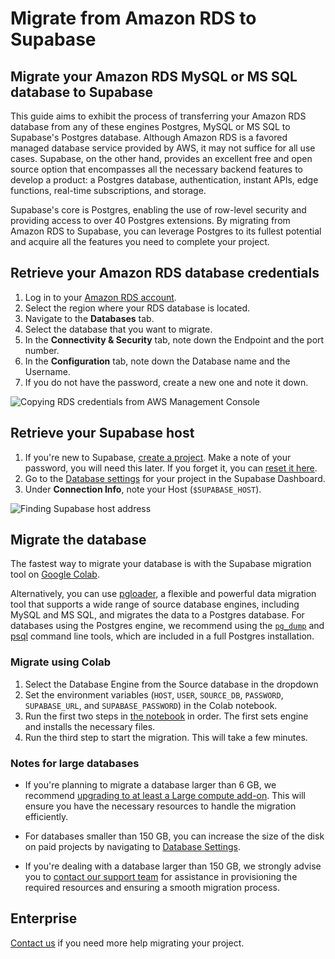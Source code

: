# Migrate from Amazon RDS to Supabase

## Migrate your Amazon RDS MySQL or MS SQL database to Supabase

This guide aims to exhibit the process of transferring your Amazon RDS database from any of these engines Postgres, MySQL or MS SQL to Supabase's Postgres database. Although Amazon RDS is a favored managed database service provided by AWS, it may not suffice for all use cases. Supabase, on the other hand, provides an excellent free and open source option that encompasses all the necessary backend features to develop a product: a Postgres database, authentication, instant APIs, edge functions, real-time subscriptions, and storage.

Supabase's core is Postgres, enabling the use of row-level security and providing access to over 40 Postgres extensions. By migrating from Amazon RDS to Supabase, you can leverage Postgres to its fullest potential and acquire all the features you need to complete your project.

## Retrieve your Amazon RDS database credentials

1. Log in to your [Amazon RDS account](https://aws.amazon.com/rds/).
2. Select the region where your RDS database is located.
3. Navigate to the **Databases** tab.
4. Select the database that you want to migrate.
5. In the **Connectivity & Security** tab, note down the Endpoint and the port number.
6. In the **Configuration** tab, note down the Database name and the Username.
7. If you do not have the password, create a new one and note it down.

![Copying RDS credentials from AWS Management Console](https://supabase.com/docs/img/guides/resources/migrating-to-supabase/amazon-rds/amazon-rds_credentials.png)

## Retrieve your Supabase host

1. If you're new to Supabase, [create a project](https://database.new/). Make a note of your password, you will need this later. If you forget it, you can [reset it here](https://supabase.com/dashboard/project/_/settings/database).
2. Go to the [Database settings](https://supabase.com/dashboard/project/_/settings/database) for your project in the Supabase Dashboard.
3. Under **Connection Info**, note your Host (`$SUPABASE_HOST`).

![Finding Supabase host address](https://supabase.com/docs/img/guides/resources/migrating-to-supabase/amazon-rds/database-settings-host.png)

## Migrate the database

The fastest way to migrate your database is with the Supabase migration tool on
[Google Colab](https://colab.research.google.com/github/mansueli/Supa-Migrate/blob/main/Amazon_RDS_to_Supabase.ipynb).

Alternatively, you can use [pgloader](https://github.com/dimitri/pgloader), a flexible and powerful data migration tool that supports a wide range of source database engines, including MySQL and MS SQL, and migrates the data to a Postgres database. For databases using the Postgres engine, we recommend using the [`pg_dump`](https://www.postgresql.org/docs/current/app-pgdump.html) and [psql](https://www.postgresql.org/docs/current/app-psql.html) command line tools, which are included in a full Postgres installation.

### Migrate using Colab

1. Select the Database Engine from the Source database in the dropdown
2. Set the environment variables (`HOST`, `USER`, `SOURCE_DB`, `PASSWORD`, `SUPABASE_URL`, and `SUPABASE_PASSWORD`) in the Colab notebook.
3. Run the first two steps in [the notebook](https://colab.research.google.com/github/mansueli/Supa-Migrate/blob/main/Amazon_RDS_to_Supabase.ipynb) in order. The first sets engine and installs the necessary files.
4. Run the third step to start the migration. This will take a few minutes.

### Notes for large databases

- If you're planning to migrate a database larger than 6 GB, we recommend [upgrading to at least a Large compute add-on](https://supabase.com/docs/guides/platform/compute-add-ons). This will ensure you have the necessary resources to handle the migration efficiently.

- For databases smaller than 150 GB, you can increase the size of the disk on paid projects by navigating to [Database Settings](https://supabase.com/dashboard/project/_/settings/database).

- If you're dealing with a database larger than 150 GB, we strongly advise you to [contact our support team](https://supabase.com/dashboard/support/new) for assistance in provisioning the required resources and ensuring a smooth migration process.


## Enterprise

[Contact us](https://forms.supabase.com/enterprise) if you need more help migrating your project.
